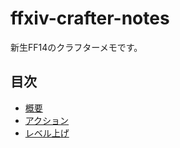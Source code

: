 # ffxiv-crafter-notes

新生FF14のクラフターメモです。

## 目次

- [概要](basics.md)
- [アクション](actions.md)
- [レベル上げ](leveling.md)
